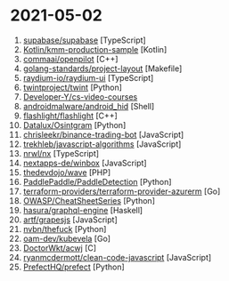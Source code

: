 # 2021-05-02

1. [supabase/supabase](https://github.com/supabase/supabase "The open source Firebase alternative. Follow to stay updated about our public Beta.") [TypeScript]
2. [Kotlin/kmm-production-sample](https://github.com/Kotlin/kmm-production-sample "") [Kotlin]
3. [commaai/openpilot](https://github.com/commaai/openpilot "openpilot is an open source driver assistance system. openpilot performs the functions of Automated Lane Centering and Adaptive Cruise Control for over 100 supported car makes and models.") [C++]
4. [golang-standards/project-layout](https://github.com/golang-standards/project-layout "Standard Go Project Layout") [Makefile]
5. [raydium-io/raydium-ui](https://github.com/raydium-io/raydium-ui "") [TypeScript]
6. [twintproject/twint](https://github.com/twintproject/twint "An advanced Twitter scraping & OSINT tool written in Python that doesn't use Twitter's API, allowing you to scrape a user's followers, following, Tweets and more while evading most API limitations.") [Python]
7. [Developer-Y/cs-video-courses](https://github.com/Developer-Y/cs-video-courses "List of Computer Science courses with video lectures.") 
8. [androidmalware/android_hid](https://github.com/androidmalware/android_hid "Use Android as Rubber Ducky against another Android device") [Shell]
9. [flashlight/flashlight](https://github.com/flashlight/flashlight "A C++ standalone library for machine learning") [C++]
10. [Datalux/Osintgram](https://github.com/Datalux/Osintgram "Osintgram is a OSINT tool on Instagram. It offers an interactive shell to perform analysis on Instagram account of any users by its nickname") [Python]
11. [chrisleekr/binance-trading-bot](https://github.com/chrisleekr/binance-trading-bot "Automated Binance trading bot - Buy low/Sell high with stop loss limit/Trade multiple cryptocurrencies") [JavaScript]
12. [trekhleb/javascript-algorithms](https://github.com/trekhleb/javascript-algorithms "📝 Algorithms and data structures implemented in JavaScript with explanations and links to further readings") [JavaScript]
13. [nrwl/nx](https://github.com/nrwl/nx "Powerful, Extensible Dev Tools") [TypeScript]
14. [nextapps-de/winbox](https://github.com/nextapps-de/winbox "WinBox is a professional HTML5 window manager for the web: lightweight, outstanding performance, no dependencies, fully customizable, open source!") [JavaScript]
15. [thedevdojo/wave](https://github.com/thedevdojo/wave "Wave - The Software as a Service Starter Kit, designed to help you build the SAAS of your dreams 🚀 💰") [PHP]
16. [PaddlePaddle/PaddleDetection](https://github.com/PaddlePaddle/PaddleDetection "Object detection and instance segmentation toolkit based on PaddlePaddle.") [Python]
17. [terraform-providers/terraform-provider-azurerm](https://github.com/terraform-providers/terraform-provider-azurerm "Terraform provider for Azure Resource Manager") [Go]
18. [OWASP/CheatSheetSeries](https://github.com/OWASP/CheatSheetSeries "The OWASP Cheat Sheet Series was created to provide a concise collection of high value information on specific application security topics.") [Python]
19. [hasura/graphql-engine](https://github.com/hasura/graphql-engine "Blazing fast, instant realtime GraphQL APIs on your DB with fine grained access control, also trigger webhooks on database events.") [Haskell]
20. [artf/grapesjs](https://github.com/artf/grapesjs "Free and Open source Web Builder Framework. Next generation tool for building templates without coding") [JavaScript]
21. [nvbn/thefuck](https://github.com/nvbn/thefuck "Magnificent app which corrects your previous console command.") [Python]
22. [oam-dev/kubevela](https://github.com/oam-dev/kubevela "A Modern Application Deployment System Based on Kubernetes and OAM.") [Go]
23. [DoctorWkt/acwj](https://github.com/DoctorWkt/acwj "A Compiler Writing Journey") [C]
24. [ryanmcdermott/clean-code-javascript](https://github.com/ryanmcdermott/clean-code-javascript "🛁 Clean Code concepts adapted for JavaScript") [JavaScript]
25. [PrefectHQ/prefect](https://github.com/PrefectHQ/prefect "The easiest way to automate your data") [Python]
